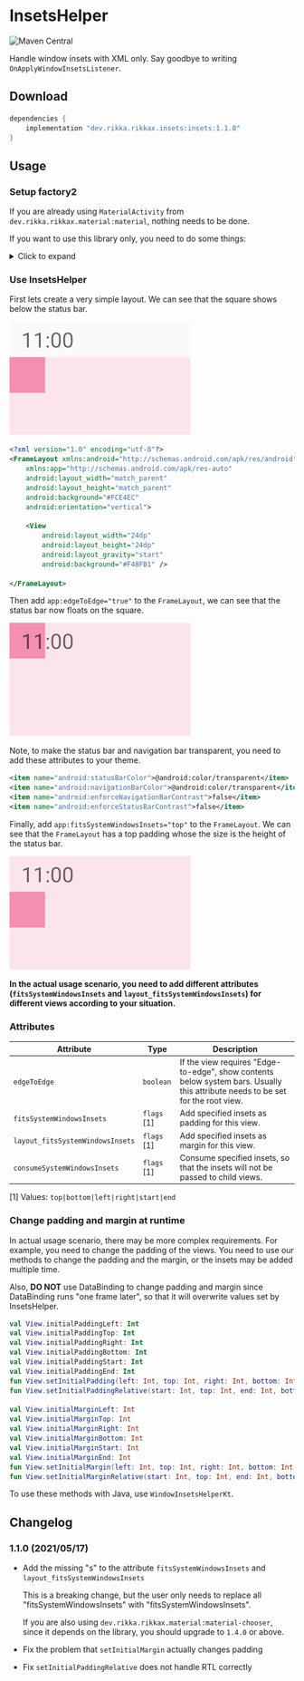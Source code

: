 # InsetsHelper

![Maven Central](https://img.shields.io/maven-central/v/dev.rikka.rikkax.insets/insets)

Handle window insets with XML only. Say goodbye to writing `OnApplyWindowInsetsListener`.

## Download

```groovy
dependencies {
    implementation "dev.rikka.rikkax.insets:insets:1.1.0"
}
```

## Usage

### Setup factory2

If you are already using `MaterialActivity` from `dev.rikka.rikkax.material:material`, nothing needs to be done.

If you want to use this library only, you need to do some things:

<details>
  <summary>Click to expand</summary>

This library requires custom attributes for all views, including framework views, a special `LayoutInflater.Factory2` is required. We have a library `dev.rikka.rikkax.layoutinflater:layoutinflater` ([learn more](https://github.com/RikkaApps/RikkaX/tree/master/layoutinflater)).

An example implementation:

```kotlin
open class MyViewInflater(delegate: AppCompatDelegate) : LayoutInflaterFactory(delegate) {

    override fun onViewCreated(view: View, parent: View?, name: String, context: Context, attrs: AttributeSet) {
        WindowInsetsHelper.attach(view, attrs)
    }
}

// call in Activity#onCreate
layoutInflater.factory2 = MyViewInflater(delegate)
```
</details>

### Use InsetsHelper

First lets create a very simple layout. We can see that the square shows below the status bar.

![A simple layout with a square on the top left corner; the square shows below the status bar](assets/01.png)

```xml
<?xml version="1.0" encoding="utf-8"?>
<FrameLayout xmlns:android="http://schemas.android.com/apk/res/android"
    xmlns:app="http://schemas.android.com/apk/res-auto"
    android:layout_width="match_parent"
    android:layout_height="match_parent"
    android:background="#FCE4EC"
    android:orientation="vertical">

    <View
        android:layout_width="24dp"
        android:layout_height="24dp"
        android:layout_gravity="start"
        android:background="#F48FB1" />

</FrameLayout>
```

Then add `app:edgeToEdge="true"` to the `FrameLayout`, we can see that the status bar now floats on the square.

![The status bar floats on the square](assets/02.png)

Note, to make the status bar and navigation bar transparent, you need to add these attributes to your theme.

```xml
<item name="android:statusBarColor">@android:color/transparent</item>
<item name="android:navigationBarColor">@android:color/transparent</item>
<item name="android:enforceNavigationBarContrast">false</item>
<item name="android:enforceStatusBarContrast">false</item>
```

Finally, add `app:fitsSystemWindowsInsets="top"` to the `FrameLayout`. We can see that the `FrameLayout` has a top padding whose the size is the height of the status bar.

![The FrameLayout has a top padding whose the size is the height of the status bar](assets/03.png)

**In the actual usage scenario, you need to add different attributes (`fitsSystemWindowsInsets` and `layout_fitsSystemWindowsInsets`) for different views according to your situation.**

### Attributes

Attribute                 | Type                                      | Description
--------------------------|-------------------------------------------|--------------------------------------------------------------------------------------------------------------------------------
`edgeToEdge`              | `boolean`                                 | If the view requires "Edge-to-edge", show contents below system bars. Usually this attribute needs to be set for the root view.
`fitsSystemWindowsInsets` | `flags` [1] | Add specified insets as padding for this view.
`layout_fitsSystemWindowsInsets` | `flags` [1] | Add specified insets as margin for this view.
`consumeSystemWindowsInsets` | `flags` [1] | Consume specified insets, so that the insets will not be passed to child views.

[1] Values: `top|bottom|left|right|start|end`

### Change padding and margin at runtime

In actual usage scenario, there may be more complex requirements. For example, you need to change the padding of the views. You need to use our methods to change the padding and the margin, or the insets may be added multiple time.

Also, **DO NOT** use DataBinding to change padding and margin since DataBinding runs "one frame later", so that it will overwrite values set by InsetsHelper.

```kotlin
val View.initialPaddingLeft: Int
val View.initialPaddingTop: Int
val View.initialPaddingRight: Int
val View.initialPaddingBottom: Int
val View.initialPaddingStart: Int
val View.initialPaddingEnd: Int
fun View.setInitialPadding(left: Int, top: Int, right: Int, bottom: Int)
fun View.setInitialPaddingRelative(start: Int, top: Int, end: Int, bottom: Int)

val View.initialMarginLeft: Int
val View.initialMarginTop: Int
val View.initialMarginRight: Int
val View.initialMarginBottom: Int
val View.initialMarginStart: Int
val View.initialMarginEnd: Int
fun View.setInitialMargin(left: Int, top: Int, right: Int, bottom: Int)
fun View.setInitialMarginRelative(start: Int, top: Int, end: Int, bottom: Int)
```

To use these methods with Java, use `WindowInsetsHelperKt`.

## Changelog

### 1.1.0 (2021/05/17)

* Add the missing "s" to the attribute `fitsSystemWindowsInsets` and `layout_fitsSystemWindowsInsets`

  This is a breaking change, but the user only needs to replace all "fitsSystemWindowsInsets" with "fitsSystemWindowsInsets".

  If you are also using `dev.rikka.rikkax.material:material-chooser`, since it depends on the library, you should upgrade to `1.4.0` or above.

* Fix the problem that `setInitialMargin` actually changes padding
* Fix `setInitialPaddingRelative` does not handle RTL correctly
